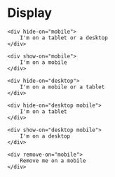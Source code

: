 # Display

~~~~
<div hide-on="mobile">
	I'm on a tablet or a desktop
</div>
~~~~
~~~~
<div show-on="mobile">
	I'm on a mobile
</div>
~~~~
~~~~
<div hide-on="desktop">
	I'm on a mobile or a tablet
</div>
~~~~
~~~~
<div hide-on="desktop mobile">
	I'm on a tablet
</div>
~~~~
~~~~
<div show-on="desktop mobile">
	I'm on a desktop
</div>
~~~~
~~~~
<div remove-on="mobile">
	Remove me on a mobile
</div>
~~~~